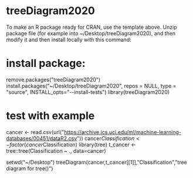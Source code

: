 # treeDiagram2020

To make an R package ready for CRAN, use the template above. 
Unzip package file (for example into ~/Desktop/treeDiagram2020), and then modify it and then install locally with this command: 

# install package:
remove.packages("treeDiagram2020")
install.packages("~/Desktop/treeDiagram2020", repos = NULL, type = "source", INSTALL_opts="--install-tests")
library(treeDiagram2020)
  
# test with example
cancer <- read.csv(url("https://archive.ics.uci.edu/ml/machine-learning-databases/00451/dataR2.csv"))
cancer$Classification <- factor(cancer$Classification)
library(tree)
t_cancer <- tree::tree(Classification ~ ., data=cancer)

setwd("~/Desktop")
treeDiagram(cancer,t_cancer[[1]],"Classification","tree diagram for tree()")
